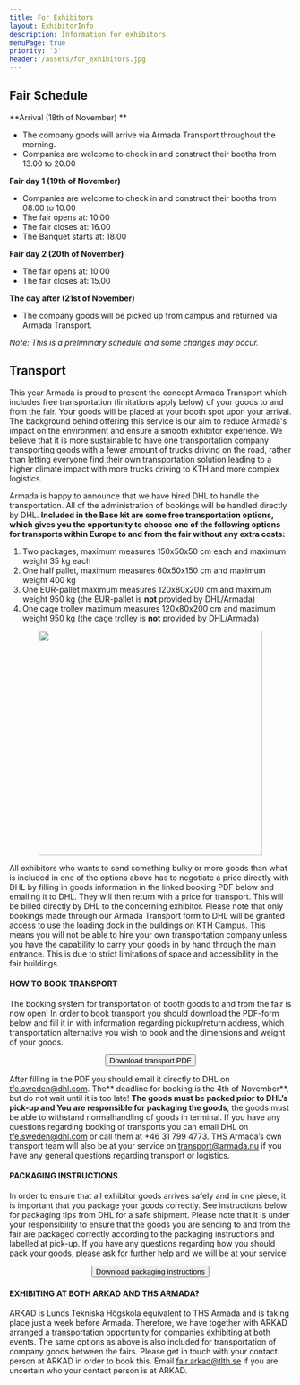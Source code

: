 ```yaml
---
title: For Exhibitors
layout: ExhibitorInfo
description: Information for exhibitors
menuPage: true
priority: '3'
header: /assets/for_exhibitors.jpg
---
```



## Fair Schedule

**Arrival (18th of November) **

* The company goods will arrive via Armada Transport throughout the morning.
* Companies are welcome to check in and construct their booths from 13.00 to 20.00

**Fair day 1 (19th of November)**

* Companies are welcome to check in and construct  their booths from 08.00 to 10.00
* The fair opens  at: 10.00
* The fair closes at: 16.00
* The Banquet starts at: 18.00 

**Fair day 2 (20th of November)**

* The fair opens at: 10.00
* The fair closes at: 15.00

**The day after (21st of November)**

* The company goods will be picked up from campus and returned via Armada Transport.

_Note: This is a preliminary schedule and some changes may occur._

## Transport

This year Armada is proud to present the concept Armada Transport which includes free transportation (limitations apply below) of your goods to and from the fair. Your goods will be placed at your booth spot upon your arrival. The background behind offering this service is our aim to reduce Armada's impact on the environment and ensure a smooth exhibitor experience. We believe that it is more sustainable to have one transportation company transporting goods with a fewer amount of trucks driving on the road, rather than letting everyone find their own transportation solution leading to a higher climate impact with more trucks driving to KTH and more complex logistics.

Armada is happy to announce that we have hired DHL to handle the transportation. All of the administration of bookings will be handled directly by DHL. **Included in the Base kit are some free transportation options, which gives you the opportunity to choose one of the following options for transports within Europe to and from the fair without any extra costs:**

1. Two packages, maximum measures 150x50x50 cm each and maximum weight 35 kg each
2. One half pallet, maximum measures 60x50x150 cm and maximum weight 400 kg
3. One EUR-pallet maximum measures 120x80x200 cm and maximum weight 950 kg (the EUR-pallet is **not** provided by DHL/Armada)
4. One cage trolley maximum measures 120x80x200 cm and maximum weight 950 kg (the cage trolley is **not** provided by DHL/Armada)

<p style="text-align:center;">
<img src="/assets/dhl.png" height="400em" width="400em"/>
</p>

All exhibitors who wants to send something bulky or more goods than what is included in one of the options above has to negotiate a price directly with DHL by filling in goods information in the linked booking PDF below and emailing it to DHL. They will then return with a price for transport. This will be billed directly by DHL to the concerning exhibitor. Please note that only bookings made through our Armada Transport form to DHL will be granted access to use the loading dock in the buildings on KTH Campus. This means you will not be able to hire your own transportation company unless you have the capability to carry your goods in by hand through the main entrance. This is due to strict limitations of space and accessibility in the fair buildings.

#### HOW TO BOOK TRANSPORT

The booking system for transportation of booth goods to and from the fair is now open! In order to book transport you should download the PDF-form below and fill it in with information regarding pickup/return address, which transportation alternative you wish to book and the dimensions and weight of your goods. 
<form style="text-align:center; margin-bottom: 1em;" method="get" action="/assets/Transport_booking_form_THS Armada.pdf">
   <button type="submit">Download transport PDF</button>
</form>

After filling in the PDF you should email it directly to DHL on [tfe.sweden@dhl.com](<mailto: tfe.sweden@dhl.com>). The** deadline for booking is the 4th of November**, but do not wait until it is too late! **The goods must be packed prior to   DHL’s pick-up and You are responsible for packaging the goods**, the goods must be able to withstand normalhandling of goods in terminal. If you have any questions regarding booking of transports you can email DHL on [tfe.sweden@dhl.com](<mailto: tfe.sweden@dhl.com>) or call them at +46 31 799 4773. THS Armada’s own transport team will also be at your service on [transport@armada.nu](<mailto: tfe.sweden@dhl.com>) if you have any general questions regarding transport or logistics.

#### PACKAGING INSTRUCTIONS

In order to ensure that all exhibitor goods arrives safely and in one piece, it is important that you package your goods correctly. See instructions below for packaging tips from DHL for a safe shipment. Please note that it is under your responsibility to ensure that the goods you are sending to and from the fair are packaged correctly according to the packaging instructions and labelled at pick-up. If you have any questions regarding how you should pack your goods, please ask for further help and we will be at your service!

<form style="text-align:center; margin-bottom: 1em;" method="get" action="/assets/Packaging_instructions.pdf">
   <button type="submit">Download packaging instructions</button>
</form>

#### EXHIBITING AT BOTH ARKAD AND THS ARMADA?

ARKAD is Lunds Tekniska Högskola equivalent to THS Armada and is taking place just a week before Armada. Therefore, we have together with ARKAD arranged a transportation opportunity for companies exhibiting at both events. The same options as above is also included for transportation of company goods between the fairs. Please get in touch with your contact person at ARKAD in order to book this. Email [fair.arkad@tlth.se](<mailto: fair.arkad@tlth.se>) if you are uncertain who your contact person is at ARKAD.


